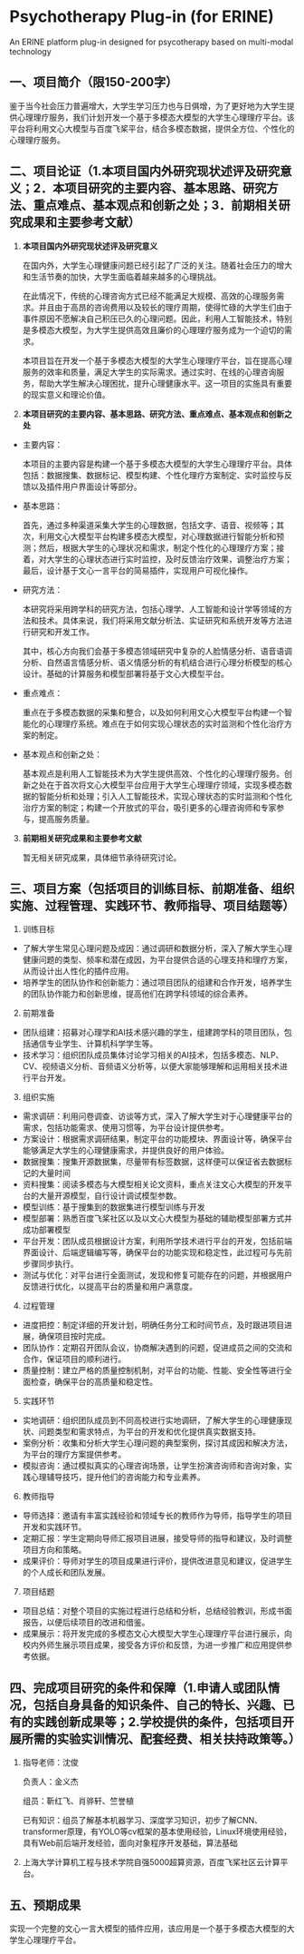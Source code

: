 # Psychotherapy Plug-in (for ERINE)
An ERINE platform plug-in designed for psycotherapy based on multi-modal technology

## 一、项目简介（限150-200字）

鉴于当今社会压力普遍增大，大学生学习压力也与日俱增，为了更好地为大学生提供心理理疗服务，我们计划开发一个基于多模态大模型的大学生心理理疗平台。该平台将利用文心大模型与百度飞桨平台，结合多模态数据，提供全方位、个性化的心理理疗服务。

## 二、项目论证（1.本项目国内外研究现状述评及研究意义；2．本项目研究的主要内容、基本思路、研究方法、重点难点、基本观点和创新之处；3．前期相关研究成果和主要参考文献）

1. **本项目国内外研究现状述评及研究意义**
   
    在国内外，大学生心理健康问题已经引起了广泛的关注。随着社会压力的增大和生活节奏的加快，大学生面临着越来越多的心理挑战。
    
    在此情况下，传统的心理咨询方式已经不能满足大规模、高效的心理服务需求。并且由于高昂的咨询费用以及较长的理疗周期，使得忙碌的大学生们由于事件原因不愿解决自己积压已久的心理问题。因此，利用人工智能技术，特别是多模态大模型，为大学生提供高效且廉价的心理理疗服务成为一个迫切的需求。

    本项目旨在开发一个基于多模态大模型的大学生心理理疗平台，旨在提高心理服务的效率和质量，满足大学生的实际需求。通过实时、在线的心理咨询服务，帮助大学生解决心理困扰，提升心理健康水平。这一项目的实施具有重要的现实意义和理论价值。

2. **本项目研究的主要内容、基本思路、研究方法、重点难点、基本观点和创新之处**

- 主要内容：

    本项目的主要内容是构建一个基于多模态大模型的大学生心理理疗平台。具体包括：数据搜集、数据标记、模型构建、个性化理疗方案制定、实时监控与反馈以及插件用户界面设计等部分。

- 基本思路：

    首先，通过多种渠道采集大学生的心理数据，包括文字、语音、视频等；其次，利用文心大模型平台构建多模态大模型，对心理数据进行智能分析和预测；然后，根据大学生的心理状况和需求，制定个性化的心理理疗方案；接着，对大学生的心理状态进行实时监控，及时反馈治疗效果，调整治疗方案；最后，设计基于文心一言平台的简易插件，实现用户可视化操作。

- 研究方法：

    本研究将采用跨学科的研究方法，包括心理学、人工智能和设计学等领域的方法和技术。具体来说，我们将采用文献分析法、实证研究和系统开发等方法进行研究和开发工作。
    
    其中，核心方向我们会基于多模态领域研究中复杂的人脸情感分析、语音语调分析、自然语言情感分析、语义情感分析的有机结合进行心理分析模型的核心设计。基础的计算服务和模型部署将基于文心大模型平台。

- 重点难点：

    重点在于多模态数据的采集和整合，以及如何利用文心大模型平台构建一个智能化的心理理疗系统。难点在于如何实现心理状态的实时监测和个性化治疗方案的制定。

- 基本观点和创新之处：

    基本观点是利用人工智能技术为大学生提供高效、个性化的心理理疗服务。创新之处在于首次将文心大模型平台应用于大学生心理理疗领域，实现多模态数据的智能分析和处理；引入人工智能技术，实现心理状态的实时监测和个性化治疗方案的制定；构建一个开放式的平台，吸引更多的心理咨询师和专家参与，提高服务质量。

3. **前期相关研究成果和主要参考文献**

    暂无相关研究成果，具体细节承待研究讨论。

## 三、项目方案（包括项目的训练目标、前期准备、组织实施、过程管理、实践环节、教师指导、项目结题等）

1. 训练目标

- 了解大学生常见心理问题及成因：通过调研和数据分析，深入了解大学生心理健康问题的类型、频率和潜在成因，为平台提供合适的心理支持和理疗方案，从而设计出人性化的插件应用。
- 培养学生的团队协作和创新能力：通过项目团队的组建和合作开发，培养学生的团队协作能力和创新思维，提高他们在跨学科领域的综合素养。

2. 前期准备

- 团队组建：招募对心理学和AI技术感兴趣的学生，组建跨学科的项目团队，包括通信专业学生、计算机科学学生等。
- 技术学习：组织团队成员集体讨论学习相关的AI技术，包括多模态、NLP、CV、视频语义分析、音频语义分析等，以便大家能够理解和运用相关技术进行平台开发。

3. 组织实施

- 需求调研：利用问卷调查、访谈等方式，深入了解大学生对于心理健康平台的需求，包括功能需求、使用习惯等，为平台设计提供参考。
- 方案设计：根据需求调研结果，制定平台的功能模块、界面设计等，确保平台能够满足大学生的心理健康需求，并提供良好的用户体验。
- 数据搜集：搜集开源数据集，尽量带有标签数据，这样便可以保证省去数据标记的大量时间
- 资料搜集：阅读多模态与大模型相关论文资料，重点关注文心大模型的开发平台的大量开源模型，自行设计调试模型参数。
- 模型训练：基于搜集到的数据集进行模型训练与开发
- 模型部署：熟悉百度飞桨社区以及以文心大模型为基础的辅助模型部署方式并成功部署模型
- 平台开发：团队成员根据设计方案，利用所学技术进行平台的开发，包括前端界面设计、后端逻辑编写等，确保平台的功能实现和稳定性，此过程可与先前步骤同步执行。
- 测试与优化：对平台进行全面测试，发现和修复可能存在的问题，并根据用户反馈进行优化，以提高平台的质量和用户满意度。

4. 过程管理

- 进度把控：制定详细的开发计划，明确任务分工和时间节点，及时跟进项目进展，确保项目按时完成。
- 团队协作：定期召开团队会议，协商解决遇到的问题，促进成员之间的交流和合作，保证项目的顺利进行。
- 质量控制：建立严格的质量控制机制，对平台的功能、性能、安全性等进行全面检查，确保平台的高质量和稳定性。

5. 实践环节

- 实地调研：组织团队成员到不同高校进行实地调研，了解大学生的心理健康现状、问题类型和需求特点，为平台的开发和优化提供真实数据支持。
- 案例分析：收集和分析大学生心理问题的典型案例，探讨其成因和解决方法，为平台的理疗方案提供参考。
- 模拟咨询：通过模拟真实的心理咨询场景，让学生扮演咨询师和咨询对象，实践心理辅导技巧，提升他们的咨询能力和专业素养。

6. 教师指导

- 导师选择：邀请有丰富实践经验和领域专长的教师作为导师，指导学生的项目开发和实践环节。
- 定期汇报：学生定期向导师汇报项目进展，接受导师的指导和建议，及时调整项目方向和策略。
- 成果评价：导师对学生的项目成果进行评价，提供改进意见和建议，促进学生的个人成长和团队发展。

7. 项目结题

- 项目总结：对整个项目的实施过程进行总结和分析，总结经验教训，形成书面报告，以便后续项目的改进和借鉴。
- 成果展示：将开发完成的多模态文心大模型大学生心理理疗平台进行展示，向校内外师生展示项目成果，接受各方评价和反馈，为进一步推广和应用提供参考依据。

## 四、完成项目研究的条件和保障（1.申请人或团队情况，包括自身具备的知识条件、自己的特长、兴趣、已有的实践创新成果等；2.学校提供的条件，包括项目开展所需的实验实训情况、配套经费、相关扶持政策等。）

1. 指导老师：沈俊 
   
   负责人：金义杰 
   
   组员：靳红飞、肖骅轩、竺誉植 
   
   已有知识：组员了解基本机器学习、深度学习知识，初步了解CNN、transformer原理，有YOLO等cv框架的基本使用经验，Linux环境使用经验，具有Web前后端开发经验，面向对象程序开发基础，算法基础

2. 上海大学计算机工程与技术学院自强5000超算资源，百度飞桨社区云计算平台。

## 五、预期成果

实现一个完整的文心一言大模型的插件应用，该应用是一个基于多模态大模型的大学生心理理疗平台。